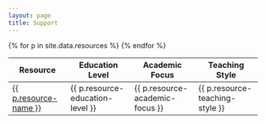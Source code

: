 ```yaml
---
layout: page
title: Support
---
```


<table id="partner-table" class="table table-bordered" style="padding:0px">
  <thead>
    <th data-dynatable-column="name">Resource</th>
    <th data-dynatable-column="edulevel">Education Level</th>
    <th data-dynatable-column="academic">Academic Focus</th>
    <th data-dynatable-column="style">Teaching Style</th>
  </thead>
  {% for p in site.data.resources %}
    <tr>
      <td class="resource-name">
        <a target="_blank" href="{{ p.resource-url }}">{{ p.resource-name }}</a>
      </td>
      <td class="resource-education-level">{{ p.resource-education-level }}</td>
      <td class="resource-academic-focus">{{ p.resource-academic-focus }}</td>
      <td class="resource-teaching-style">{{ p.resource-teaching-style }}</td>
    </tr>
  {% endfor %}
</table>



<link rel="stylesheet" href="https://cdnjs.cloudflare.com/ajax/libs/Dynatable/0.3.1/jquery.dynatable.min.css">
<script src="https://cdnjs.cloudflare.com/ajax/libs/Dynatable/0.3.1/jquery.dynatable.min.js"></script>

<script>
$('#partner-table').bind('dynatable:init', function(e, dynatable) {
    dynatable.queries.functions['max-price'] = function(record, queryValue) {
      return parseFloat(record.price.replace(/,/,'')) <= parseFloat(queryValue);
    };
  }).dynatable({
    inputs: {
      // paginationClass: 'pagination',
      // paginationActiveClass: 'active',
      // paginationDisabledClass: 'disabled'
      queries: $('#max-price')
    },
    features: {
      paginate: false,
      recordCount: false
    }
});
</script>
